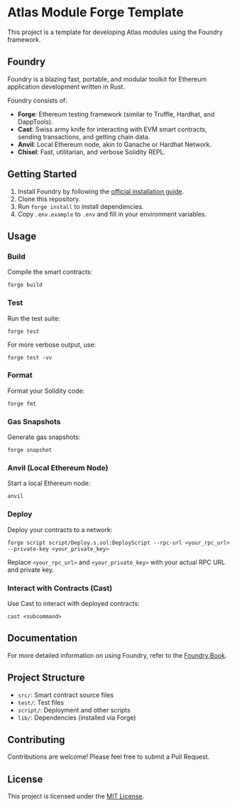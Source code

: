 # Atlas Module Forge Template

This project is a template for developing Atlas modules using the Foundry framework.

## Foundry

Foundry is a blazing fast, portable, and modular toolkit for Ethereum application development written in Rust.

Foundry consists of:

- **Forge**: Ethereum testing framework (similar to Truffle, Hardhat, and DappTools).
- **Cast**: Swiss army knife for interacting with EVM smart contracts, sending transactions, and getting chain data.
- **Anvil**: Local Ethereum node, akin to Ganache or Hardhat Network.
- **Chisel**: Fast, utilitarian, and verbose Solidity REPL.

## Getting Started

1. Install Foundry by following the [official installation guide](https://book.getfoundry.sh/getting-started/installation).
2. Clone this repository.
3. Run `forge install` to install dependencies.
4. Copy `.env.example` to `.env` and fill in your environment variables.

## Usage

### Build

Compile the smart contracts:

```shell
forge build
```

### Test

Run the test suite:

```shell
forge test
```

For more verbose output, use:

```shell
forge test -vv
```

### Format

Format your Solidity code:

```shell
forge fmt
```

### Gas Snapshots

Generate gas snapshots:

```shell
forge snapshot
```

### Anvil (Local Ethereum Node)

Start a local Ethereum node:

```shell
anvil
```

### Deploy

Deploy your contracts to a network:

```shell
forge script script/Deploy.s.sol:DeployScript --rpc-url <your_rpc_url> --private-key <your_private_key>
```

Replace `<your_rpc_url>` and `<your_private_key>` with your actual RPC URL and private key.

### Interact with Contracts (Cast)

Use Cast to interact with deployed contracts:

```shell
cast <subcommand>
```

## Documentation

For more detailed information on using Foundry, refer to the [Foundry Book](https://book.getfoundry.sh/).

## Project Structure

- `src/`: Smart contract source files
- `test/`: Test files
- `script/`: Deployment and other scripts
- `lib/`: Dependencies (installed via Forge)

## Contributing

Contributions are welcome! Please feel free to submit a Pull Request.

## License

This project is licensed under the [MIT License](LICENSE).
